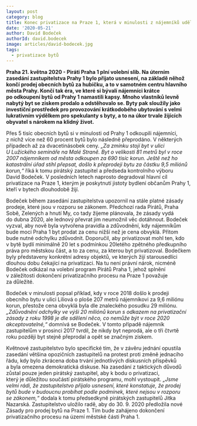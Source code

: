 ```yaml
---
layout: post
category: blog
title: Konec privatizace na Praze 1, která v minulosti z nájemníků udělala milionáře
date: '2020-05-21'
author: David Bodeček
authorId: david.bodecek
image: articles/david-bodecek.jpg
tags: 
  - privatizace bytů
---
```


**Praha 21.&nbsp;května 2020 - Piráti Praha 1 plní volební slib. Na&nbsp;úterním zasedání zastupitelstva Prahy 1 bylo přijato usnesení, na&nbsp;základě něhož končí prodej obecních bytů za&nbsp;hubičku, a&nbsp;to&nbsp;v&nbsp;samotném centru hlavního města Prahy. Končí tak&nbsp;éra, ve&nbsp;které&nbsp;si bývalí nájemníci krátce po&nbsp;odkoupení bytů od&nbsp;Prahy 1 namastili kapsy. Mnoho vlastníků levně nabytý byt se&nbsp;ziskem prodalo a&nbsp;odstěhovalo se. Byty pak sloužily jako investiční prostředek pro&nbsp;provozování krátkodobého ubytování s&nbsp;velmi lukrativním výdělkem pro&nbsp;spekulanty s&nbsp;byty, a&nbsp;to&nbsp;na&nbsp;úkor trvale žijících obyvatel s&nbsp;nárokem na&nbsp;klidný život.**

Přes 5 tisíc obecních bytů si v&nbsp;minulosti od&nbsp;Prahy 1 odkoupili nájemníci, z&nbsp;nichž více než 60 procent bytů bylo následně přeprodáno. V&nbsp;některých případech až za&nbsp;dvacetinásobek ceny. *„Za&nbsp;zmínku stojí byt v&nbsp;ulici U&nbsp;Lužického semináře na&nbsp;Malé Straně. Byt o&nbsp;velikosti 81 metrů byl&nbsp;v&nbsp;roce 2007 nájemníkem od&nbsp;města odkoupen za&nbsp;690 tisíc korun. Ještě než ho katastrální úřad stihl přepsat, došlo k&nbsp;přeprodeji bytu za&nbsp;částku 9,5 miliónů korun,“*  říká k&nbsp;tomu pirátský zastupitel a&nbsp;předseda kontrolního výboru David&nbsp;Bodeček. V&nbsp;posledních letech naprosto degradoval hlavní cíl privatizace na&nbsp;Praze 1, kterým je&nbsp;poskytnutí jistoty bydlení občanům Prahy 1, kteří v&nbsp;bytech dlouhodobě žijí.

Bodeček během zasedání zastupitelstva upozornil na&nbsp;stále platné zásady prodeje, které&nbsp;jsou v&nbsp;rozporu se&nbsp;zákonem. Předchozí rada Pirátů, Praha Sobě, Zelených a&nbsp;hnutí My, co&nbsp;tady žijeme plánovala, že&nbsp;zásady vydá do&nbsp;dubna 2020, ale lednový převrat jim neumožnil věc dotáhnout. Bodeček vyzval, aby&nbsp;nově byla vytvořena pravidla a&nbsp;zdůvodnění, kdy&nbsp;nájemníkům bude moci Praha 1 byt prodat za&nbsp;cenu nižší než je&nbsp;cena obvyklá. Přitom bude nutné odchylku zdůvodnit. Doporučil, aby&nbsp;privatizovat mohl ten, kdo v&nbsp;bytě bydlí minimálně 20 let s&nbsp;podmínkou 20letého zpětného předkupního práva pro&nbsp;městskou část, a&nbsp;to&nbsp;za&nbsp;cenu, za&nbsp;kterou byt privatizoval. Bodečkem byly představeny konkrétní adresy objektů, ve&nbsp;kterých žijí starousedlíci dlouhou dobu čekající na&nbsp;privatizaci. Na&nbsp;tu není právní nárok, nicméně Bodeček odkázal na&nbsp;volební program Pirátů Praha 1, jehož splnění v&nbsp;záležitosti dokončení privatizačního procesu na&nbsp;Praze 1 považuje za&nbsp;důležité.

Bodeček v&nbsp;minulosti popsal příklad, kdy&nbsp;v&nbsp;roce 2018 došlo k&nbsp;prodeji obecního bytu v&nbsp;ulici Liliová o&nbsp;ploše 207 metrů nájemníkovi za&nbsp;9,6 miliónu korun, přestože cena obvyklá byla&nbsp;dle znaleckého posudku 29 miliónu. *„Zdůvodnění odchylky ve&nbsp;výši 20 miliónů korun s&nbsp;odkazem na&nbsp;privatizační zásady z&nbsp;roku 1998 je&nbsp;dle sdělení něco, co&nbsp;nemůže být v&nbsp;roce 2020 akceptovatelné,“* domnívá se&nbsp;Bodeček. V&nbsp;tomto případě nájemník zastupitelům v&nbsp;prosinci 2017 tvrdil, že&nbsp;nikdy byt neprodá, ale o&nbsp;tři čtvrtě roku později byt stejně přeprodal a&nbsp;opět se&nbsp;značným ziskem.

Květnové zastupitelstvo bylo specifické tím, že&nbsp;v&nbsp;závěru jednání opustila zasedání většina opozičních zastupitelů na&nbsp;protest proti změně jednacího řádu, kdy&nbsp;bylo zkrácena doba trvání jednotlivých diskusních příspěvků a&nbsp;byla omezena demokratická diskuse. Na&nbsp;zasedání z&nbsp;taktických důvodů zůstal pouze jeden pirátský zastupitel, aby&nbsp;k&nbsp;bodu o&nbsp;privatizaci, který&nbsp;je&nbsp;důležitou součástí pirátského programu, mohl vystoupit. *„Jsme velmi rádi, že&nbsp;zastupitelstvo přijalo usnesení, které&nbsp;konstatuje, že&nbsp;prodej bytů bude v&nbsp;budoucnu probíhat podle podmínek, které&nbsp;nejsou v&nbsp;rozporu se&nbsp;zákonem,“* dodala k&nbsp;tomu předsedkyně pirátských zastupitelů Jitka Nazarská. Zastupitelstvo uložilo radě, aby&nbsp;do&nbsp;30. 9. 2020 předložila nové Zásady pro&nbsp;prodej bytů na&nbsp;Praze 1. Tím bude zahájeno dokončení privatizačního procesu na&nbsp;území městské části Praha 1.
